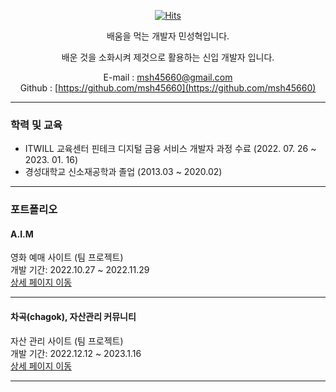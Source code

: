 <div align=center>

[![Hits](https://hits.seeyoufarm.com/api/count/incr/badge.svg?url=https%3A%2F%2Fgithub.com%2Fmsh45660&count_bg=%2379C83D&title_bg=%23555555&icon=&icon_color=%23E7E7E7&title=hits&edge_flat=false)](https://hits.seeyoufarm.com)
   
</div>

<div align=center>

 배움을 먹는 개발자 민성혁입니다.
 </div>
 <div align=center>
 배운 것을 소화시켜 제것으로 활용하는 신입 개발자 입니다.
 
 E-mail : msh45660@gmail.com <br>
 Github : [https://github.com/msh45660](https://github.com/msh45660)
   
 </div>
 
 ****
 
 ### 학력 및 교육
 - ITWILL 교육센터 핀테크 디지털 금융 서비스 개발자 과정 수료 (2022. 07. 26 ~ 2023. 01. 16)
 - 경성대학교 신소재공학과 졸업 (2013.03 ~ 2020.02)

****

### 포트폴리오
#### A.I.M <br>
영화 예매 사이트 (팀 프로젝트) <br>
개발 기간: 2022.10.27 ~ 2022.11.29 <br>
[상세 페이지 이동](https://github.com/msh45660/Semi_Project_AIM/)

****

#### 차곡(chagok), 자산관리 커뮤니티<br>
자산 관리 사이트 (팀 프로젝트) <br>
개발 기간: 2022.12.12 ~ 2023.1.16 <br>
[상세 페이지 이동](https://github.com/msh45660/Final_Project_Team2/)

****

